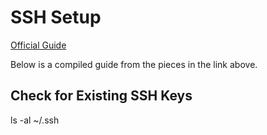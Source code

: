 # SSH Setup

[Official Guide](https://help.github.com/categories/ssh/)

Below is a compiled guide from the pieces in the link above.

## Check for Existing SSH Keys
ls -al ~/.ssh

## 

























